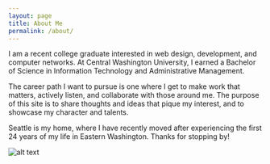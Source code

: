 ```yaml
---
layout: page
title: About Me
permalink: /about/
---
```


I am a recent college graduate interested in web design, development, and computer networks. At Central Washington University, I earned a Bachelor of Science in Information Technology and Administrative Management. 

The career path I want to pursue is one where I get to make work that matters, actively listen, and collaborate with those around me. The purpose of this site is to share thoughts and ideas that pique my interest, and to showcase my character and talents.
 
Seattle is my home, where I have recently moved after experiencing the first 24 years of my life in Eastern Washington. Thanks for stopping by!


![alt text](../images/mug.jpg "me")